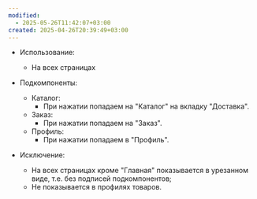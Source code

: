```yaml
---
modified:
  - 2025-05-26T11:42:07+03:00
created: 2025-04-26T20:39:49+03:00
---
```

- Использование:
	- На всех страницах

- Подкомпоненты:
	- Каталог:
		- При нажатии попадаем на "Каталог" на вкладку "Доставка".
	- Заказ:
		- При нажатии попадаем на "Заказ".
	- Профиль:
		- При нажатии попадаем в "Профиль".

- Исключение:
	- На всех страницах кроме "Главная" показывается в урезанном виде, т.е. без подписей подкомпонентов;
	- Не показывается в профилях товаров.
